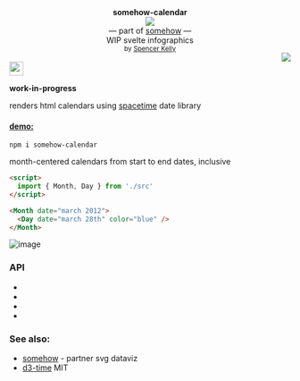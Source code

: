 <div align="center">
  <div><b>somehow-calendar</b></div>
  <img src="https://user-images.githubusercontent.com/399657/68222691-6597f180-ffb9-11e9-8a32-a7f38aa8bded.png"/>
  <div>— part of <a href="https://github.com/spencermountain/somehow">somehow</a> —</div>
  <div>WIP svelte infographics</div>
  <div align="center">
    <sub>
      by
      <a href="https://spencermounta.in/">Spencer Kelly</a> 
    </sub>
  </div>
</div>
<div align="right">
  <a href="https://npmjs.org/package/somehow-calendar">
    <img src="https://img.shields.io/npm/v/somehow-calendar.svg?style=flat-square" />
  </a>
</div>
<img height="25px" src="https://user-images.githubusercontent.com/399657/68221862-17ceb980-ffb8-11e9-87d4-7b30b6488f16.png"/>

**work-in-progress**

renders html calendars using [spacetime](https://github.com/spencermountain/spacetime) date library

<h4><a href="https://spencermounta.in/somehow-calendar/">demo:</a></h4>

`npm i somehow-calendar`

month-centered calendars from start to end dates, inclusive

```html
<script>
  import { Month, Day } from './src'
</script>

<Month date="march 2012">
  <Day date="march 28th" color="blue" />
</Month>
```

![image](https://user-images.githubusercontent.com/399657/93616238-7b7c8e00-f9a2-11ea-8fa3-c385a1a8f735.png)

### API

- <Year date=""/>
- <Quarter date=""/>
- <Month date=""/>
- <Day date="" color=""/>

### See also:

- [somehow](https://github.com/spencermountain/somehow) - partner svg dataviz
- [d3-time](https://github.com/d3/d3-time)
  MIT
